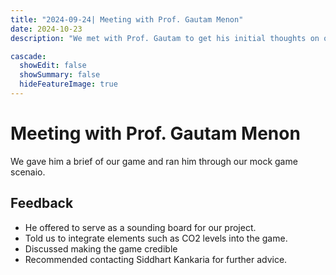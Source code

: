 ```yaml
---
title: "2024-09-24| Meeting with Prof. Gautam Menon"
date: 2024-10-23
description: "We met with Prof. Gautam to get his initial thoughts on our game and request him to mentor us."

cascade:
  showEdit: false
  showSummary: false
  hideFeatureImage: true
---
```

# Meeting with Prof. Gautam Menon
We gave him a brief of our game and ran him through our mock game scenaio. 
## Feedback  
- He offered to serve as a sounding board for our project.
- Told us to integrate elements such as CO2 levels into the game.
- Discussed making the game credible 
- Recommended contacting Siddhart Kankaria for further advice.
